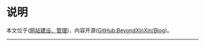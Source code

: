 # 说明

本文位于([网站建设、管理](https://beyondxinxin.github.io/Blog/网站建设、管理))，内容开源([GitHub:BeyondXinXin/Blog](https://github.com/BeyondXinXin/Blog))。



---